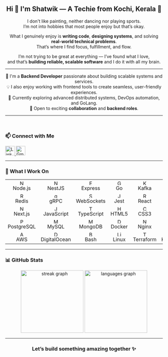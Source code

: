 <br clear="both">
<h2 align="center">Hi 👋 I'm Shatwik — A Techie from Kochi, Kerala 🚀</h2>
<div align="center">

I don't like painting, neither dancing nor playing sports.  
I’m not into hobbies that most people enjoy but that’s okay.  

What I genuinely enjoy is **writing code**, **designing systems**, and solving **real-world technical problems**.  
That’s where I find focus, fulfillment, and flow.

I’m not trying to be great at everything — I’ve found what I love,  
and that’s **building reliable, scalable software** and I do it with all my brain.

</div>

---

<div align="center">

🔭 I'm a **Backend Developer** passionate about building scalable systems and services.  
💡 I also enjoy working with frontend tools to create seamless, user-friendly experiences.  
🌱 Currently exploring advanced distributed systems, DevOps automation, and GoLang.  
🤝 Open to exciting **collaboration** and **backend roles**.

</div>

---

<br clear="both">

<h3 align="left">📫 Connect with Me</h3>

<div align="left">
  <a href="https://www.linkedin.com/in/shatwik-pandey-93890629b/" target="_blank">
    <img src="https://img.shields.io/static/v1?message=LinkedIn&logo=linkedin&label=&color=0077B5&logoColor=white&style=flat" style="height: 30px;" alt="LinkedIn" />
  </a>
  <a href="mailto:shatwikpandey9706@gmail.com" target="_blank">
    <img src="https://img.shields.io/static/v1?message=Gmail&logo=gmail&label=&color=D14836&logoColor=white&style=flat" style="height: 30px;" alt="Gmail" />
  </a>
</div>

---

<h3 align="left">🧰 What I Work On</h3>

<table  align="center">
  <tr>
    <td align="center" width="15">
      <img src="https://cdn.jsdelivr.net/gh/devicons/devicon/icons/nodejs/nodejs-original.svg" height="15" alt="Node.js" /><br/>Node.js
    </td>
    <td align="center" width="15">
      <img src="https://nestjs.com/img/logo-small.svg" height="15" alt="NestJS" /><br/>NestJS
    </td>
    <td align="center" width="15">
      <img src="https://cdn.jsdelivr.net/gh/devicons/devicon/icons/express/express-original.svg" height="15" alt="Express" /><br/>Express
    </td>
    <td align="center" width="15">
      <img src="https://cdn.jsdelivr.net/gh/devicons/devicon/icons/go/go-original.svg" height="15" alt="Go" /><br/>Go
    </td>
    <td align="center" width="15">
      <img src="https://cdn.jsdelivr.net/gh/devicons/devicon/icons/apachekafka/apachekafka-original.svg" height="15" alt="Kafka" /><br/>Kafka
    </td>
  </tr>
  <tr>
    <td align="center">
      <img src="https://cdn.jsdelivr.net/gh/devicons/devicon/icons/redis/redis-original.svg" height="15" alt="Redis" /><br/>Redis
    </td>
    <td align="center">
      <img src="https://grpc.io/img/logos/grpc-icon-color.png" height="15" alt="gRPC" /><br/>gRPC
    </td>
    <td align="center">
      <img src="https://cdn.jsdelivr.net/gh/devicons/devicon/icons/socketio/socketio-original.svg" height="15" alt="Socket.IO" /><br/>WebSockets
    </td>
        <td align="center">
      <img src="https://cdn.jsdelivr.net/gh/devicons/devicon/icons/jest/jest-plain.svg" height="15" alt="Jest" /><br/>Jest
    </td>
    <td align="center">
      <img src="https://cdn.jsdelivr.net/gh/devicons/devicon/icons/react/react-original.svg" height="15" alt="React" /><br/>React
    </td>
  </tr>
  <tr>
    <td align="center">
      <img src="https://cdn.jsdelivr.net/gh/devicons/devicon/icons/nextjs/nextjs-original.svg" height="15" alt="Next.js" /><br/>Next.js
    </td>
    <td align="center">
      <img src="https://cdn.jsdelivr.net/gh/devicons/devicon/icons/javascript/javascript-original.svg" height="15" alt="JavaScript" /><br/>JavaScript
    </td>
    <td align="center">
      <img src="https://cdn.jsdelivr.net/gh/devicons/devicon/icons/typescript/typescript-original.svg" height="15" alt="TypeScript" /><br/>TypeScript
    </td>
    <td align="center">
      <img src="https://cdn.jsdelivr.net/gh/devicons/devicon/icons/html5/html5-original.svg" height="15" alt="HTML5" /><br/>HTML5
    </td>
    <td align="center">
      <img src="https://cdn.jsdelivr.net/gh/devicons/devicon/icons/css3/css3-original.svg" height="15" alt="CSS3" /><br/>CSS3
    </td>
  </tr>
  <tr>
    <td align="center">
      <img src="https://cdn.jsdelivr.net/gh/devicons/devicon/icons/postgresql/postgresql-original.svg" height="15" alt="PostgreSQL" /><br/>PostgreSQL
    </td>
    <td align="center">
      <img src="https://cdn.jsdelivr.net/gh/devicons/devicon/icons/mysql/mysql-original.svg" height="15" alt="MySQL" /><br/>MySQL
    </td>
    <td align="center">
      <img src="https://cdn.jsdelivr.net/gh/devicons/devicon/icons/mongodb/mongodb-original.svg" height="15" alt="MongoDB" /><br/>MongoDB
    </td>
    <td align="center">
      <img src="https://cdn.jsdelivr.net/gh/devicons/devicon/icons/docker/docker-original.svg" height="15" alt="Docker" /><br/>Docker
    </td>
    <td align="center">
      <img src="https://cdn.jsdelivr.net/gh/devicons/devicon/icons/nginx/nginx-original.svg" height="15" alt="Nginx" /><br/>Nginx
    </td>
  </tr>
  <tr>
    <td align="center">
      <img src="https://cdn.jsdelivr.net/gh/devicons/devicon/icons/amazonwebservices/amazonwebservices-line-wordmark.svg" height="15" alt="AWS" /><br/>AWS
    </td>
    <td align="center">
      <img src="https://cdn.jsdelivr.net/gh/devicons/devicon/icons/digitalocean/digitalocean-original.svg" height="15" alt="DigitalOcean" /><br/>DigitalOcean
    </td>
    <td align="center">
      <img src="https://cdn.jsdelivr.net/gh/devicons/devicon/icons/bash/bash-original.svg" height="15" alt="Bash" /><br/>Bash
    </td>
    <td align="center">
      <img src="https://cdn.jsdelivr.net/gh/devicons/devicon/icons/linux/linux-original.svg" height="15" alt="Linux" /><br/>Linux
    </td>
    <td align="center">
      <img src="https://www.vectorlogo.zone/logos/terraformio/terraformio-icon.svg" height="15" alt="Terraform" /><br/>Terraform
    </td>
    <td align="center">
      <img src="https://cdn.jsdelivr.net/gh/devicons/devicon/icons/kubernetes/kubernetes-plain.svg" height="15" alt="Kubernetes" /><br/>Kubernetes
    </td>
  </tr>
</table>


---

<h3 align="left">📊 GitHub Stats</h3>

<div align="center">
  <img src="https://streak-stats.demolab.com?user=Shatwik7&locale=en&mode=weekly&theme=tokyonight&hide_border=true&border_radius=10" style="height: 200px;" alt="streak graph" />
  <img src="https://github-readme-stats.vercel.app/api/top-langs?username=Shatwik7&locale=en&hide_title=true&layout=compact&card_width=320&langs_count=8&theme=tokyonight&hide_border=true" style="height: 200px;" alt="languages graph" />
</div>

---

<h3 align="center">Let’s build something amazing together ✨</h3>
